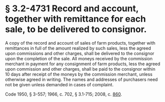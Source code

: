 # § 3.2-4731 Record and account, together with remittance for each sale, to be delivered to consignor.

<p>A copy of the record and account of sales of farm products, together with remittances in full of the amount realized by such sales, less the agreed upon commissions and other charges, shall be delivered to the consignor upon the completion of the sale. All moneys received by the commission merchant in payment for any consignment of farm products, less the agreed upon commission and other charges, shall be paid to the consignor within 10 days after receipt of the moneys by the commission merchant, unless otherwise agreed in writing. The names and addresses of purchasers need not be given unless demanded in cases of complaint.</p><p>Code 1950, § 3-557; 1966, c. 702, § 3.1-715; 2008, c. <a href='http://lis.virginia.gov/cgi-bin/legp604.exe?081+ful+CHAP0860'>860</a>.</p>